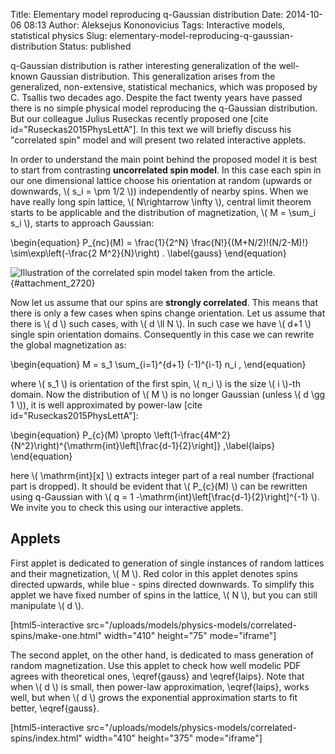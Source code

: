 Title: Elementary model reproducing q-Gaussian distribution
Date: 2014-10-06 08:13
Author: Aleksejus Kononovicius
Tags: Interactive models, statistical physics
Slug: elementary-model-reproducing-q-gaussian-distribution
Status: published

q-Gaussian distribution is rather
interesting generalization of the well-known Gaussian distribution. This
generalization arises from the generalized, non-extensive, statistical
mechanics, which was proposed by C. Tsallis two decades ago. Despite the
fact twenty years have passed there is no simple physical model
reproducing the q-Gaussian distribution. But our colleague Julius
Ruseckas recently proposed one \[cite id="Ruseckas2015PhysLettA"\]. In
this text we will briefly discuss his "correlated spin" model and will
present two related interactive applets.<!--more-->

In order to understand the main point behind the proposed model it is
best to start from contrasting **uncorrelated spin model**. In this case
each spin in our one dimensional lattice choose his orientation at
random (upwards or downwards, \\\(  s\_i = \pm 1/2 \\\)) independently
of nearby spins. When we have really long spin lattice, \\\(  N\rightarrow \infty \\\), central limit theorem starts to be applicable
and the distribution of magnetization, \\\(  M = \sum\_i s\_i \\\),
starts to approach Gaussian:


\begin{equation}
 P\_{nc}(M) = \frac{1}{2^N} \frac{N!}{(M+N/2)!(N/2-M)!} \sim\exp\left(-\frac{2 M^2}{N}\right) . \label{gauss}
\end{equation}


![Illustration of the correlated spin model taken from the
article.](/uploads/2014/spins-ruseckas.png "
Illustration of the correlated spin model taken from the
article."){#attachment_2720} 

Now let us assume that our spins are **strongly correlated**. This means
that there is only a few cases when spins change orientation. Let us
assume that there is \\\(  d \\\) such cases, with \\\(  d \ll N \\\). In
such case we have \\\(  d+1 \\\) single spin orientation domains.
Consequently in this case we can rewrite the global magnetization as:


\begin{equation}
 M = s\_1 \sum\_{i=1}^{d+1} (-1)^{i-1} n\_i , 
\end{equation}


where \\\(  s\_1 \\\) is orientation of the first spin, \\\(  n\_i \\\) is
the size \\\(  i \\\)-th domain. Now the distribution of \\\(  M \\\) is
no longer Gaussian (unless \\\(  d \gg 1 \\\)), it is well approximated
by power-law \[cite id="Ruseckas2015PhysLettA"\]:


\begin{equation}
 P\_{c}(M) \propto \left(1-\frac{4M^2}{N^2}\right)^{\mathrm{int}\left\[\frac{d-1}{2}\right\]} ,\label{laips}
\end{equation}


here \\\(  \mathrm{int}\[x\] \\\) extracts integer part of a real number
(fractional part is dropped). It should be evident that \\\( P\_{c}(M) \\\) can be rewritten using q-Gaussian with \\\(  q = 1 -\mathrm{int}\left\[\frac{d-1}{2}\right\]^{-1} \\\). We invite you to
check this using our interactive applets.

Applets
-------

First applet is dedicated to generation of single instances of random
lattices and their magnetization, \\\(  M \\\). Red color in this applet
denotes spins directed upwards, while blue - spins directed downwards.
To simplify this applet we have fixed number of spins in the lattice,
\\\(  N \\\), but you can still manipulate \\\(  d \\\).

[html5-interactive
src="/uploads/models/physics-models/correlated-spins/make-one.html"
width="410" height="75" mode="iframe"]

The second applet, on the other hand, is dedicated to mass generation of
random magnetization. Use this applet to check how well modelic PDF
agrees with theoretical ones, \eqref{gauss} and \eqref{laips}.
Note that when \\\(  d \\\) is small, then power-law
approximation, \eqref{laips}, works well, but when \\\(  d \\\)
grows the exponential approximation starts to fit better, \eqref{gauss}.

[html5-interactive
src="/uploads/models/physics-models/correlated-spins/index.html"
width="410" height="375" mode="iframe"]
